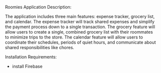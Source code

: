 Roomies Application Description:

The application includes three main features: expense tracker, grocery list, and calendar. The expense tracker will track shared expenses and simplify the payment process down to a single transaction. The grocery feature will allow users to create a single, combined grocery list with their roommates to minimize trips to the store. The calendar feature will allow users to coordinate their schedules, periods of quiet hours, and communicate about shared responsibilities like chores.

Installation Requirements:

- install Firebase
